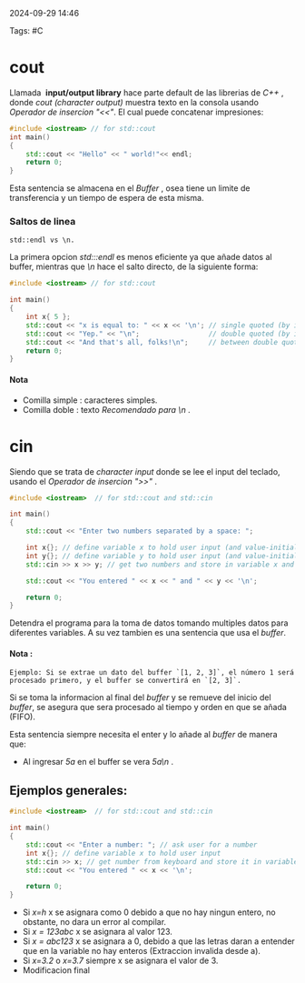 2024-09-29 14:46

Tags: #C
# cout
Llamada  **input/output library** hace parte default de las librerias de _C++_ , donde _cout (character output)_ muestra texto en la consola usando _Operador de insercion "<<"_. El cual puede concatenar impresiones: 
```C++
#include <iostream> // for std::cout
int main()
{
    std::cout << "Hello" << " world!"<< endl;
    return 0;
}
```
Esta sentencia se almacena en el _Buffer_ , osea tiene un limite de transferencia y un tiempo de espera de esta misma.

### Saltos de linea
	std::endl vs \n.
La primera opcion _std:::endl_ es menos eficiente ya que añade datos al buffer, mientras que _\n_ hace el salto directo, de la siguiente forma:
```c++
#include <iostream> // for std::cout

int main()
{
    int x{ 5 };
    std::cout << "x is equal to: " << x << '\n'; // single quoted (by itself) (conventional)
    std::cout << "Yep." << "\n";                 // double quoted (by itself) (unconventional but okay)
    std::cout << "And that's all, folks!\n";     // between double quotes in existing text (conventional)
    return 0;
}
```

#### Nota
* Comilla simple : caracteres simples.
* Comilla doble : texto _Recomendado para \n_ .

# cin

Siendo que se trata de _character input_ donde se lee el input del teclado, usando el _Operador de insercion ">>"_ .
```c++
#include <iostream>  // for std::cout and std::cin

int main()
{
    std::cout << "Enter two numbers separated by a space: ";

    int x{}; // define variable x to hold user input (and value-initialize it)
    int y{}; // define variable y to hold user input (and value-initialize it)
    std::cin >> x >> y; // get two numbers and store in variable x and y respectively

    std::cout << "You entered " << x << " and " << y << '\n';

    return 0;
}
```

Detendra el programa para la toma de datos tomando multiples datos para diferentes variables. A su vez tambien es una sentencia que usa el _buffer_. 

#### Nota : 
	Ejemplo: Si se extrae un dato del buffer `[1, 2, 3]`, el número 1 será procesado primero, y el buffer se convertirá en `[2, 3]`.
Si se toma la informacion al final del _buffer_ y se remueve del inicio del _buffer_, se asegura que sera procesado al tiempo y orden en que se añada (FIFO). 

Esta sentencia siempre necesita el enter y lo añade al _buffer_ de manera que:

+ Al ingresar _5a_ en el buffer se vera _5a\n_ .
## Ejemplos generales:

```c++
#include <iostream>  // for std::cout and std::cin

int main()
{
    std::cout << "Enter a number: "; // ask user for a number
    int x{}; // define variable x to hold user input
    std::cin >> x; // get number from keyboard and store it in variable x
    std::cout << "You entered " << x << '\n';

    return 0;
}
```

* Si *x=h* x se asignara como 0 debido a que no hay ningun entero, no obstante, no dara un error al compilar.
* Si _x = 123abc_ x se asignara al valor 123.
* Si _x = abc123_  x se asignara a 0, debido a que las letras daran a entender que en la variable no hay enteros (Extraccion invalida desde a).
* Si _x=3.2_ o _x=3.7_ siempre x se asignara el valor de 3.
* Modificacion final
